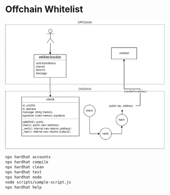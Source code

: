# Offchain Whitelist

![Whitelist using signatures](https://raw.githubusercontent.com/pedroafleite/whitelist-signature/main/images/diagram.drawio.png "Whitelist using signatures")

```shell
npx hardhat accounts
npx hardhat compile
npx hardhat clean
npx hardhat test
npx hardhat node
node scripts/sample-script.js
npx hardhat help
```
